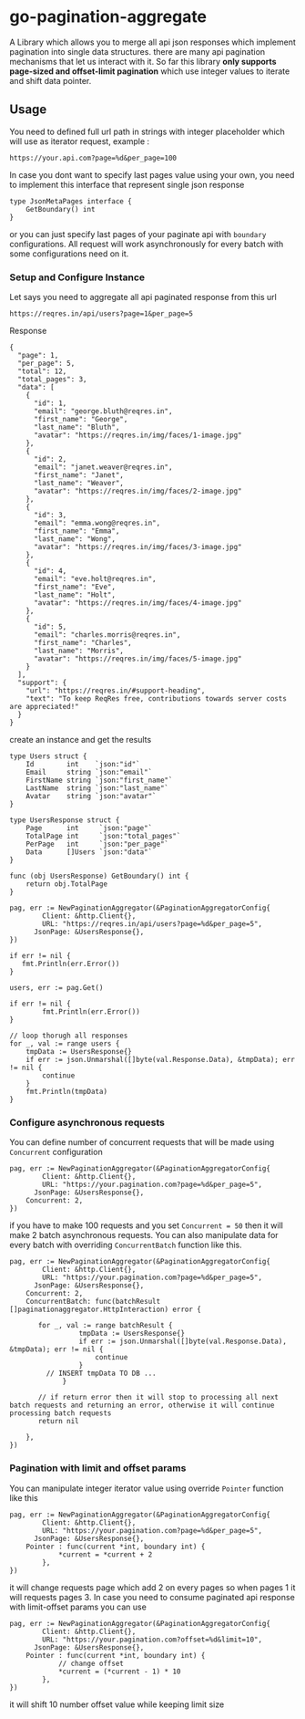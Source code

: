 # go-pagination-aggregate
A Library which allows you to merge all api json responses which implement pagination into single data structures. 
there are many api pagination mechanisms that let us interact with it. So far this library **only supports page-sized and offset-limit pagination** 
which use integer values to iterate and shift data pointer.
## Usage
You need to defined full url path in strings with integer placeholder which will use as iterator request, 
example :
```
https://your.api.com?page=%d&per_page=100
```
In case you dont want to specify last pages value using your own, you need to implement this interface that represent single json response 
```
type JsonMetaPages interface {
	GetBoundary() int
}
```
or you can just specify last pages of your paginate api with ```boundary``` configurations.
All request will work asynchronously for every batch with some configurations need on it.
### Setup and Configure Instance
Let says you need to aggregate all api paginated response from this url
```
https://reqres.in/api/users?page=1&per_page=5
```
Response
```
{
  "page": 1,
  "per_page": 5,
  "total": 12,
  "total_pages": 3,
  "data": [
    {
      "id": 1,
      "email": "george.bluth@reqres.in",
      "first_name": "George",
      "last_name": "Bluth",
      "avatar": "https://reqres.in/img/faces/1-image.jpg"
    },
    {
      "id": 2,
      "email": "janet.weaver@reqres.in",
      "first_name": "Janet",
      "last_name": "Weaver",
      "avatar": "https://reqres.in/img/faces/2-image.jpg"
    },
    {
      "id": 3,
      "email": "emma.wong@reqres.in",
      "first_name": "Emma",
      "last_name": "Wong",
      "avatar": "https://reqres.in/img/faces/3-image.jpg"
    },
    {
      "id": 4,
      "email": "eve.holt@reqres.in",
      "first_name": "Eve",
      "last_name": "Holt",
      "avatar": "https://reqres.in/img/faces/4-image.jpg"
    },
    {
      "id": 5,
      "email": "charles.morris@reqres.in",
      "first_name": "Charles",
      "last_name": "Morris",
      "avatar": "https://reqres.in/img/faces/5-image.jpg"
    }
  ],
  "support": {
    "url": "https://reqres.in/#support-heading",
    "text": "To keep ReqRes free, contributions towards server costs are appreciated!"
  }
}
```
create an instance and get the results
```
type Users struct {
	Id        int    `json:"id"`
	Email     string `json:"email"`
	FirstName string `json:"first_name"`
	LastName  string `json:"last_name"`
	Avatar    string `json:"avatar"`
}

type UsersResponse struct {
	Page      int     `json:"page"`
	TotalPage int     `json:"total_pages"`
	PerPage   int     `json:"per_page"`
	Data      []Users `json:"data"`
}

func (obj UsersResponse) GetBoundary() int {
	return obj.TotalPage
}

pag, err := NewPaginationAggregator(&PaginationAggregatorConfig{
		Client: &http.Client{},
		URL: "https://reqres.in/api/users?page=%d&per_page=5",
	  JsonPage: &UsersResponse{},
})

if err != nil {
   fmt.Println(err.Error())
}

users, err := pag.Get()

if err != nil {
		fmt.Println(err.Error())
}

// loop thorugh all responses
for _, val := range users {
    tmpData := UsersResponse{}
    if err := json.Unmarshal([]byte(val.Response.Data), &tmpData); err != nil {
        continue
    }
    fmt.Println(tmpData)
}
```
### Configure asynchronous requests
You can define number of concurrent requests that will be made using ```Concurrent``` configuration
```
pag, err := NewPaginationAggregator(&PaginationAggregatorConfig{
		Client: &http.Client{},
		URL: "https://your.pagination.com?page=%d&per_page=5",
	  JsonPage: &UsersResponse{},
    Concurrent: 2,
})
```
if you have to make 100 requests and you set ```Concurrent = 50``` then it will make 2 batch asynchronous requests. 
You can also manipulate data for every batch with overriding  ```ConcurrentBatch``` function like this.
```
pag, err := NewPaginationAggregator(&PaginationAggregatorConfig{
		Client: &http.Client{},
		URL: "https://your.pagination.com?page=%d&per_page=5",
	  JsonPage: &UsersResponse{},
    Concurrent: 2,
    ConcurrentBatch: func(batchResult []paginationaggregator.HttpInteraction) error {

       for _, val := range batchResult {
				 tmpData := UsersResponse{}
				 if err := json.Unmarshal([]byte(val.Response.Data), &tmpData); err != nil {
					 continue
				 }
         // INSERT tmpData TO DB ...
			 }

       // if return error then it will stop to processing all next batch requests and returning an error, otherwise it will continue processing batch requests
       return nil

    },
})
```
### Pagination with limit and offset params
You can manipulate integer iterator value using override ```Pointer``` function like this
```
pag, err := NewPaginationAggregator(&PaginationAggregatorConfig{
		Client: &http.Client{},
		URL: "https://your.pagination.com?page=%d&per_page=5",
	  JsonPage: &UsersResponse{},
    Pointer : func(current *int, boundary int) {
			*current = *current + 2
		},
})
```
it will change requests page which add 2 on every pages so when pages 1 it will requests pages 3. In case you need to consume paginated api response with limit-offset params you can use
```
pag, err := NewPaginationAggregator(&PaginationAggregatorConfig{
		Client: &http.Client{},
		URL: "https://your.pagination.com?offset=%d&limit=10",
	  JsonPage: &UsersResponse{},
    Pointer : func(current *int, boundary int) {
			// change offset
			*current = (*current - 1) * 10
		},
})
```
it will shift 10 number offset value while keeping limit size






